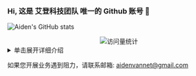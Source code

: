 ### Hi, 这是 艾登科技团队 唯一的 Github 账号 👋

<!-- ![](https://github-readme-stats.vercel.app/api?username=aidencaptcha) -->
<!-- [![Github Stars](https://img.shields.io/badge/Github-2-blue)](https://github.com/aidencaptcha) -->
![Aiden's GitHub stats](https://github-readme-stats.vercel.app/api?username=aidencaptcha&show_icons=true&theme=flag-india)

<div align="center">
<!-- visitor statistics logo 访问量统计徽标 -->
<img src="https://komarev.com/ghpvc/?username=aidencaptcha&label=Views&color=0e75b6&style=flat" alt="访问量统计" />
</div>

<!-- 常见问题 FAQ -->
<!-- 折叠/暂时隐藏 Markdown 的分区 -->
<details>

<summary>单击展开详细介绍</summary>

### FAQ

# 一、为什么叫艾登?

答：
<p>&emsp;&emsp;名字灵感来源于育碧游戏《看门狗》一代男主角——艾登·皮尔斯(Aiden Pearce)，也叫狗哥。</p>
<p>&emsp;&emsp;他是一个敢于对抗垄断势力(科技巨头布鲁姆公司)、捍卫公民隐私的人物。</p>


# 二、艾登科技什么优势？

答：
<p>&emsp;&emsp;1.我们是专门卖接口的</p>
<p>&emsp;&emsp;2.我们不单单是打码，而是答题 + 算法 + 风控 = 全流程接口</p>
<p>&emsp;&emsp;3.企业级的反反爬技术，五年以上的逆向研究团队</p>
<p>&emsp;&emsp;4.成熟的人机验证码绕过技术</p>
<p>&emsp;&emsp;5.协助您开展自动化业务</p>
<p>&emsp;&emsp;6.无障碍验证码识别服务</p>


# 三、我们的产品有哪些使用场景？

答：
<p>&emsp;&emsp;1.过人机验证码实现自动登录</p>
<p>&emsp;&emsp;2.过人机验证码实现自动发布博文</p>
<p>&emsp;&emsp;3.过人机验证码实现数据采集</p>
<p>&emsp;&emsp;4.节约您宝贵的人力成本</p>
<p>&emsp;&emsp;5.无障碍验证码识别服务,降低用户使用成本</p>

</details>

如果您开展业务遇到阻力，请联系邮箱: aidenvannet@gmail.com

<!--
**aidencaptcha/aidencaptcha** is a ✨ _special_ ✨ repository because its `README.md` (this file) appears on your GitHub profile.

Here are some ideas to get you started:

- 🔭 I’m currently working on ...
- 🌱 I’m currently learning ...
- 👯 I’m looking to collaborate on ...
- 🤔 I’m looking for help with ...
- 💬 Ask me about ...
- 📫 How to reach me: ...
- 😄 Pronouns: ...
- ⚡ Fun fact: ...
-->
